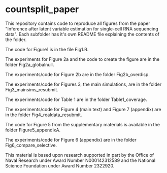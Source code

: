 # countsplit_paper

This repository contains code to reproduce all figures from the paper "Inference after latent variable estimation for single-cell RNA sequencing data". Each subfolder has it's own README file explaining the contents of the folder. 

The code for Figure1 is in the file Fig1.R. 

The experiments for Figure 2a and the code to create the figure are in the folder Fig2a_globalnull.

The experiments/code for Figure 2b are in the folder Fig2b_overdisp. 

The experiments/code for Figures 3, the main simulations, are in the folder Fig3_mainsims_resubmit. 

The experiments/code for Table 1 are in the folder Table1_coverage. 

The experiments/code for Figure 4 (main text) and Figure 7 (appendix) are in the folder Fig4_realdata_resubmit. 

The code for Figure 5 from the supplementary materials is available in the folder Figure5_appendixA.

The experiments/code for Figure 6 (appendix) are in the folder Fig6_compare_selective. 

This material is based upon research supported in part by the Office of Naval Research under Award Number N000142312589 and the National Science Foundation under Award Number 2322920.


